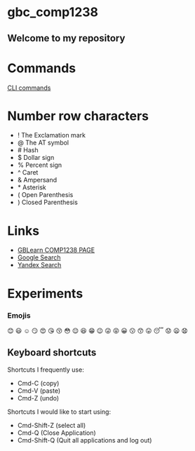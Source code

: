 # gbc_comp1238

## Welcome to my repository

# Commands
[CLI commands](docs/cli.md)

# Number row characters
* ! The Exclamation mark
* @ The AT symbol
* \# Hash
* $ Dollar sign
* % Percent sign
* ^ Caret
* & Ampersand
* \* Asterisk 
* ( Open Parenthesis
* ) Closed Parenthesis

# Links
* [GBLearn COMP1238 PAGE](https://learn.georgebrown.ca/d2l/home/291663)
* [Google Search](https://www.google.com)
* [Yandex Search](https://yandex.com)

# Experiments
### Emojis

:blush: :smiley: :relaxed: :smirk: :heart_eyes: :kissing_heart: :kissing_closed_eyes: :flushed: :relieved: :satisfied: :grin: :wink: :stuck_out_tongue_winking_eye: :stuck_out_tongue_closed_eyes: :grinning: :kissing:	:kissing_smiling_eyes: :stuck_out_tongue: :sleeping: :worried: :frowning: :anguished:


## Keyboard shortcuts
Shortcuts I frequently use: 
- Cmd-C (copy)
- Cmd-V (paste)
- Cmd-Z (undo)

Shortcuts I would like to start using: 
- Cmd-Shift-Z (select all)
- Cmd-Q (Close Application)
- Cmd-Shift-Q (Quit all applications and log out)